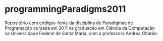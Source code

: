 # programmingParadigms2011

Repositório com códigos-fonte da disciplina de Paradigmas de Programação cursada em 2011 na graduação em Ciência da Computação na Universidade Federal de Santa Maria, com a professora Andrea Charão.
